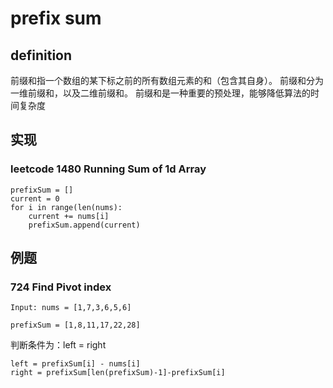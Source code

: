 # prefix sum
## definition
前缀和指一个数组的某下标之前的所有数组元素的和（包含其自身）。 前缀和分为一维前缀和，以及二维前缀和。 前缀和是一种重要的预处理，能够降低算法的时间复杂度

## 实现 
### leetcode 1480 Running Sum of 1d Array
```
prefixSum = []
current = 0
for i in range(len(nums):
    current += nums[i]
    prefixSum.append(current)

```

## 例题 
### 724 Find Pivot index
```
Input: nums = [1,7,3,6,5,6]

prefixSum = [1,8,11,17,22,28]
```
判断条件为：left = right
```
left = prefixSum[i] - nums[i]
right = prefixSum[len(prefixSum)-1]-prefixSum[i]
```